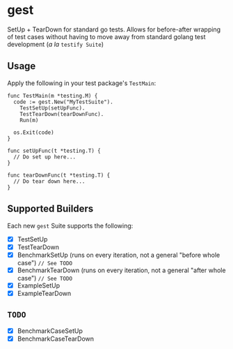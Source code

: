 # gest
SetUp + TearDown for standard go tests. Allows for before-after wrapping of test cases without having to move away from standard golang test development (*a la* `testify Suite`)

## Usage
Apply the following in your test package's `TestMain`:
```
func TestMain(m *testing.M) {
  code := gest.New("MyTestSuite").
    TestSetUp(setUpFunc).
    TestTearDown(tearDownFunc).
    Run(m)
    
  os.Exit(code)
}

func setUpFunc(t *testing.T) {
  // Do set up here...
}

func tearDownFunc(t *testing.T) {
  // Do tear down here...
}
```

## Supported Builders
Each new `gest` Suite supports the following:
- [x] TestSetUp
- [x] TestTearDown
- [x] BenchmarkSetUp (runs on every iteration, not a general "before whole case") `// See TODO`
- [x] BenchmarkTearDown (runs on every iteration, not a general "after whole case") `// See TODO`
- [x] ExampleSetUp
- [x] ExampleTearDown

## `TODO`
- [x] BenchmarkCaseSetUp
- [x] BenchmarkCaseTearDown
